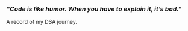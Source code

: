 ### ***"Code is like humor. When you have to explain it, it’s bad."***
A record of my DSA journey.

#
